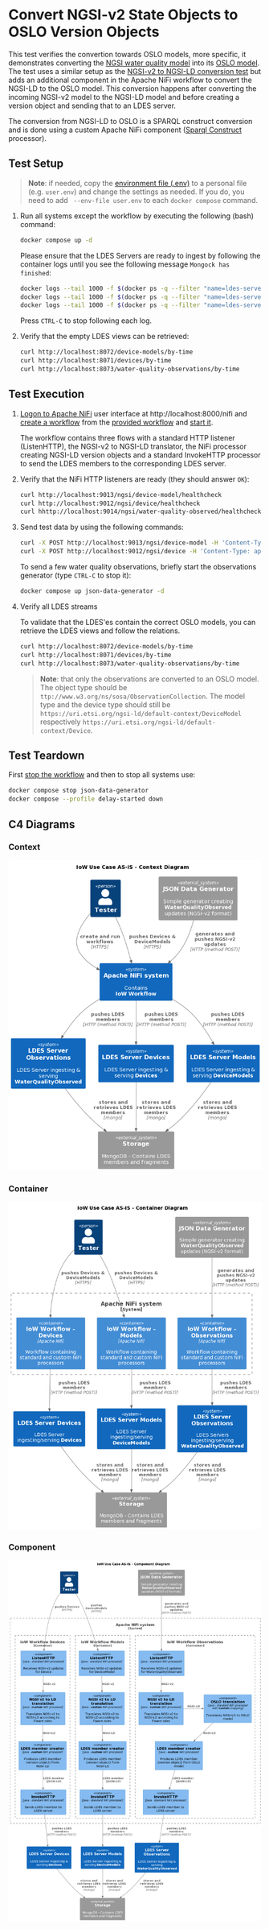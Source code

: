 # Convert NGSI-v2 State Objects to OSLO Version Objects
This test verifies the convertion towards OSLO models, more specific, it demonstrates converting the [NGSI water quality model](https://github.com/smart-data-models/dataModel.WaterQuality) into its [OSLO model](https://data.vlaanderen.be/standaarden/kandidaat-standaard/vocabularium-en-applicatieprofiel-oslo-waterkwaliteit.html). The test uses a similar setup as the [NGSI-v2 to NGSI-LD conversion test](../014.nifi-workbench-ngsi-v2-to-ngsi-ld/README.md) but adds an additional component in the Apache NiFi workflow to convert the NGSI-LD to the OSLO model. This conversion happens after converting the incoming NGSI-v2 model to the NGSI-LD model and before creating a version object and sending that to an LDES server.

The conversion from NGSI-LD to OSLO is a SPARQL construct conversion and is done using a custom Apache NiFi component ([Sparql Construct](https://www.w3.org/TR/rdf-sparql-query/#construct) processor).

## Test Setup
> **Note**: if needed, copy the [environment file (.env)](./.env) to a personal file (e.g. `user.env`) and change the settings as needed. If you do, you need to add ` --env-file user.env` to each `docker compose` command.

1. Run all systems except the workflow by executing the following (bash) command:
    ```bash
    docker compose up -d
    ```
    Please ensure that the LDES Servers are ready to ingest by following the container logs until you see the following message `Mongock has finished`:
    ```bash
    docker logs --tail 1000 -f $(docker ps -q --filter "name=ldes-server-models$")
    docker logs --tail 1000 -f $(docker ps -q --filter "name=ldes-server-devices$")
    docker logs --tail 1000 -f $(docker ps -q --filter "name=ldes-server-observations$")
    ```
    Press `CTRL-C` to stop following each log.

2. Verify that the empty LDES views can be retrieved:
    ```bash
    curl http://localhost:8072/device-models/by-time
    curl http://localhost:8071/devices/by-time
    curl http://localhost:8073/water-quality-observations/by-time
    ```

## Test Execution
1. [Logon to Apache NiFi](../_nifi-workbench/README.md#logon-to-apache-nifi) user interface at http://localhost:8000/nifi and [create a workflow](../_nifi-workbench/README.md#create-a-workflow) from the [provided workflow](./nifi-workflow.json) and [start it](../_nifi-workbench/README.md#start-a-workflow).

    The workflow contains three flows with a standard HTTP listener (ListenHTTP), the NGSI-v2 to NGSI-LD translator, the NiFi processor creating NGSI-LD version objects and a standard InvokeHTTP processor to send the LDES members to the corresponding LDES server.

2. Verify that the NiFi HTTP listeners are ready (they should answer `OK`):
    ```bash
    curl http://localhost:9013/ngsi/device-model/healthcheck
    curl http://localhost:9012/ngsi/device/healthcheck
    curl hhttp://localhost:9014/ngsi/water-quality-observed/healthcheck
    ```

3. Send test data by using the following commands:
    ```bash
    curl -X POST http://localhost:9013/ngsi/device-model -H 'Content-Type: application/json' -d '@data/device-model.json' 
    curl -X POST http://localhost:9012/ngsi/device -H 'Content-Type: application/json' -d '@data/device.json' 
    ```
   To send a few water quality observations, briefly start the observations generator (type `CTRL-C` to stop it):
    ```bash
    docker compose up json-data-generator -d
    ```

4. Verify all LDES streams

    To validate that the LDES'es contain the correct OSLO models, you can retrieve the LDES views and follow the relations.
     ```bash
     curl http://localhost:8072/device-models/by-time
     curl http://localhost:8071/devices/by-time
     curl http://localhost:8073/water-quality-observations/by-time
     ```

     > **Note**: that only the observations are converted to an OSLO model. The object type should be `ttp://www.w3.org/ns/sosa/ObservationCollection`. The model type and the device type should still be `https://uri.etsi.org/ngsi-ld/default-context/DeviceModel` respectively `https://uri.etsi.org/ngsi-ld/default-context/Device`.

## Test Teardown
First [stop the workflow](../_nifi-workbench/README.md#stop-a-workflow) and then to stop all systems use:
```bash
docker compose stop json-data-generator
docker compose --profile delay-started down
```

## C4 Diagrams

### Context
![context](./artwork/iow-as-is.context.png)

### Container
![container](./artwork/iow-as-is.container.png)

### Component
![component](./artwork/iow-as-is.component.png)
